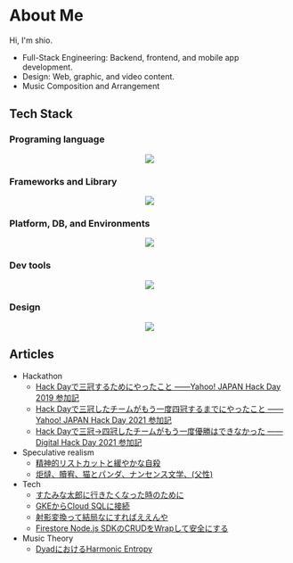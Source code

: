 # About Me

Hi, I'm shio.

- Full-Stack Engineering: Backend, frontend, and mobile app development.
- Design: Web, graphic, and video content.
- Music Composition and Arrangement

## Tech Stack

### Programing language
<p align="center">
  <a href="https://skillicons.dev">
    <img src="https://skillicons.dev/icons?i=ts,js,html,css,graphql,kotlin,dart,rust,py" />
  </a>
</p>



### Frameworks and Library
<p align="center">
  <a href="https://skillicons.dev">
    <img src="https://skillicons.dev/icons?i=nestjs,nodejs,prisma,apollo,nextjs,vercel,react,flutter,jest,yarn" />
  </a>
</p>


### Platform, DB, and Environments

<p align="center">
  <a href="https://skillicons.dev">
    <img src="https://skillicons.dev/icons?i=aws,gcp,firebase,mysql,postgres,docker,kubernetes,linux,ubuntu" />
  </a>
</p>


### Dev tools

<p align="center">
  <a href="https://skillicons.dev">
    <img src="https://skillicons.dev/icons?i=git,github,githubactions,webstorm,idea,clion,pycharm,androidstudio" />
  </a>
</p>

### Design

<p align="center">
  <a href="https://skillicons.dev">
    <img src="https://skillicons.dev/icons?i=ai,ps,pr,ae,blender,figma" />
  </a>
</p>


## Articles
- Hackathon
  - [Hack Dayで三冠するためにやったこと ——Yahoo! JAPAN Hack Day 2019 参加記](https://note.com/music_shio/n/n24d621d10eb5)
  - [Hack Dayで三冠したチームがもう一度四冠するまでにやったこと ——Yahoo! JAPAN Hack Day 2021 参加記](https://note.com/music_shio/n/n4d7fee947d2f)
  - [Hack Dayで三冠→四冠したチームがもう一度優勝はできなかった ——Digital Hack Day 2021 参加記](https://note.com/music_shio/n/nee548f748eb3)
- Speculative realism
  - [精神的リストカットと緩やかな自殺](https://note.com/music_shio/n/nbd65ed983b10)   
  - [炬燵、贖宥、猫とパンダ、ナンセンス文学、(父性)](https://note.com/music_shio/n/ne77c48c6f2d0)
- Tech
  - [すたみな太郎に行きたくなった時のために](https://zenn.dev/music_shio/articles/5de4f35b726f0f)
  - [GKEからCloud SQLに接続](https://zenn.dev/music_shio/articles/f2fb2e60e1ba15)
  - [射影変換って結局なにすればええんや](https://qiita.com/music_shio/items/8db4a047f3e62ab0ca07)
  - [Firestore Node.js SDKのCRUDをWrapして安全にする](https://zenn.dev/music_shio/articles/ddc46e0bb7bce0)
- Music Theory
  - [DyadにおけるHarmonic Entropy](https://zenn.dev/music_shio/articles/79f86f0c9c8e34)

